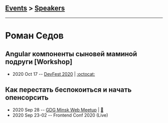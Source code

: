 ## [Events](../README.md) > [Speakers](../speakers.md)
---

# Роман Седов

## Angular компоненты сыновей маминой подруги [Workshop]
- 2020 Oct 17 -- [DevFest 2020](https://youtu.be/wwynvEBh-P4)   | [:octocat:](https://stackblitz.com/edit/angular-declarative-components) 
## Как перестать беспокоиться и начать опенсорсить
- 2020 Sep 28 -- [GDG Minsk Web Meetup](https://www.youtube.com/watch?v=IMyKfLmll4g)  | [:notebook:](https://drive.google.com/file/d/1K5oKDkj3r47vSTUBq7prCeX2m8d9JvaL/view?usp=sharing)  
- 2020 Sep 23-02 -- Frontend Conf 2020 (Live)    
